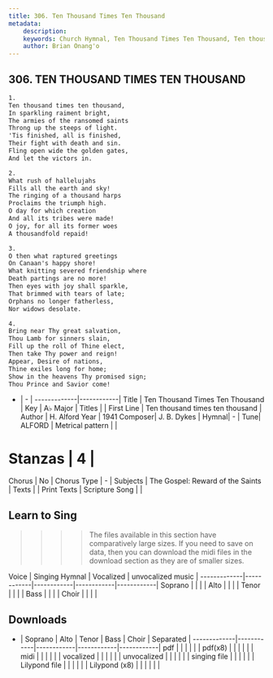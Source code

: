 ```yaml
---
title: 306. Ten Thousand Times Ten Thousand
metadata:
    description: 
    keywords: Church Hymnal, Ten Thousand Times Ten Thousand, Ten thousand times ten thousand, 
    author: Brian Onang'o
---
```



## 306. TEN THOUSAND TIMES TEN THOUSAND

```txt
1.
Ten thousand times ten thousand,
In sparkling raiment bright,
The armies of the ransomed saints
Throng up the steeps of light.
'Tis finished, all is finished,
Their fight with death and sin.
Fling open wide the golden gates,
And let the victors in.

2.
What rush of hallelujahs
Fills all the earth and sky!
The ringing of a thousand harps
Proclaims the triumph high.
O day for which creation
And all its tribes were made!
O joy, for all its former woes
A thousandfold repaid!

3.
O then what raptured greetings
On Canaan's happy shore!
What knitting severed friendship where
Death partings are no more!
Then eyes with joy shall sparkle,
That brimmed with tears of late;
Orphans no longer fatherless,
Nor widows desolate.

4.
Bring near Thy great salvation,
Thou Lamb for sinners slain,
Fill up the roll of Thine elect,
Then take Thy power and reign!
Appear, Desire of nations,
Thine exiles long for home;
Show in the heavens Thy promised sign;
Thou Prince and Savior come!
```

- |   -  |
-------------|------------|
Title | Ten Thousand Times Ten Thousand |
Key | A♭ Major |
Titles |  |
First Line | Ten thousand times ten thousand |
Author | H. Alford
Year | 1941
Composer| J. B. Dykes |
Hymnal|  - |
Tune| ALFORD |
Metrical pattern | |
# Stanzas | 4 |
Chorus | No |
Chorus Type | - |
Subjects | The Gospel: Reward of the Saints |
Texts |  |
Print Texts | 
Scripture Song |  |
  
## Learn to Sing

>>>> The files available in this section have comparatively large sizes. If you need to save on data, then you can download the midi files in the download section as they are of smaller sizes.

Voice |  Singing Hymnal | Vocalized | unvocalized music |
-------------|------------|------------|------------|------------|
Soprano | | | |
Alto | | | |
Tenor | | | |
Bass | | | |
Choir | | | |

## Downloads

- |  Soprano | Alto | Tenor | Bass | Choir | Separated |
-------------|------------|------------|------------|------------|
pdf | | | | | |
pdf(x8) | | | | | |
midi | | | | | |
vocalized | | | | | |
unvocalized | | | | | |
singing file | | | | | |
Lilypond file | | | | | |
Lilypond (x8) | | | | | |
  